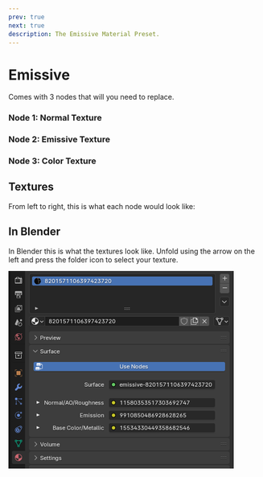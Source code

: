 ```yaml
---
prev: true
next: true
description: The Emissive Material Preset.
---
```


# Emissive
Comes with 3 nodes that will you need to replace.

### Node 1: Normal Texture

### Node 2: Emissive Texture

### Node 3: Color Texture

## Textures
From left to right, this is what each node would look like:

## In Blender
In Blender this is what the textures look like. Unfold using the arrow on the left and press the folder icon to select your texture.

![Emissive Blender Preview](../public/images/emissive-material/emissive-blender.png)